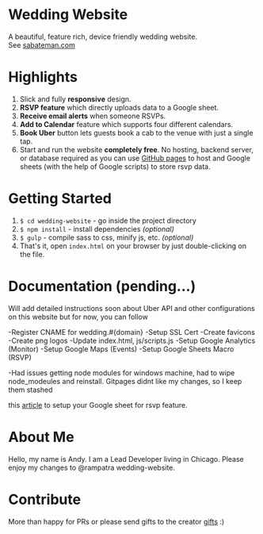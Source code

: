 # Wedding Website
A beautiful, feature rich, device friendly wedding website.  
See [sabateman.com](https://sabateman.com)

# Highlights
1. Slick and fully __responsive__ design.
2. __RSVP feature__ which directly uploads data to a Google sheet.
3. __Receive email alerts__ when someone RSVPs.
4. __Add to Calendar__ feature which supports four different calendars.
5. __Book Uber__ button lets guests book a cab to the venue with just a single tap.
6. Start and run the website __completely free__. No hosting, backend server, or database required as you can
use [GitHub pages](https://pages.github.com/) to host and Google sheets (with the help of Google scripts) to store rsvp data.

# Getting Started
1. `$ cd wedding-website` - go inside the project directory
2. `$ npm install` - install dependencies _(optional)_
3. `$ gulp` - compile sass to css, minify js, etc. _(optional)_
4. That's it, open `index.html` on your browser by just double-clicking on the file.

# Documentation (pending...)
Will add detailed instructions soon about Uber API and other configurations on this website but for now, you can follow

-Register CNAME for wedding.#{domain}
-Setup SSL Cert
-Create favicons
-Create png logos
-Update index.html, js/scripts.js
-Setup Google Analytics (Monitor)
-Setup Google Maps (Events)
-Setup Google Sheets Macro (RSVP)

-Had issues getting node modules for windows machine, had to wipe node_modeules and reinstall. Gitpages didnt like my changes, so I keep them stashed

this [article](https://github.com/dwyl/learn-to-send-email-via-google-script-html-no-server) to setup your Google sheet
for rsvp feature.

# About Me
Hello, my name is Andy. I am a Lead Developer living in Chicago. Please enjoy my changes to @rampatra wedding-website.

# Contribute
More than happy for PRs or please send gifts to the creator [gifts](https://www.paypal.me/ramswaroop) :)
